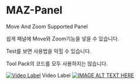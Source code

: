 # MAZ-Panel
Move And Zoom Supported Panel

쉽게 패널에 Move와 Zoom기능을 넣을 수 있습니다.

Test를 보면 사용법을 익힐 수 있습니다.

Tool Pack의 코드를 모두 사용하지는 않습니다.


[![Video Label](https://youtu.be/XW9zx2N-Sno/0.jpg)](https://youtu.be/XW9zx2N-Sno) Video Label
[![IMAGE ALT TEXT HERE](http://img.youtube.com/vi/XW9zx2N-Sno/0.jpg)](http://www.youtube.com/watch?v=XW9zx2N-Sno)
